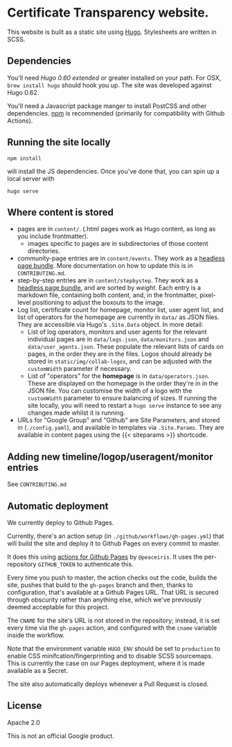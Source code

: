 # Certificate Transparency website.

This website is built as a static site using [Hugo][hugo]. Stylesheets are written in SCSS.

## Dependencies

You'll need _Hugo 0.60 extended_ or greater installed on your path. For OSX, `brew install hugo` should hook you up. The site was developed against Hugo 0.62.

You'll need a Javascript package manger to install PostCSS and other dependencies. [npm][npm] is recommended (primarily for compatibility with Github Actions).

## Running the site locally

    npm install

will install the JS dependencies. Once you've done that, you can spin up a local server with

    hugo serve

## Where content is stored

* pages are in `content/`. (.html pages work as Hugo content, as long as you include frontmatter).
  * images specific to pages are in subdirectories of those content directories.
* community-page entries are in `content/events`. They work as a [headless page bundle][headless_bundle]. More documentation on how to update this is in `CONTRIBUTING.md`.
* step-by-step entries are in `content/stepbystep`. They work as a [headless page bundle][headless_bundle], and are sorted by _weight_. Each entry is a markdown file, containing both content, and, in the frontmatter, pixel-level positioning to adjust the boxouts to the image.
* Log list, certificate count for homepage, monitor list, user agent list, and list of operators for the homepage are currently in `data/` as JSON files. They are accessible via Hugo's `.Site.Data` object. In more detail:
  * List of log operators, monitors and user agents for the relevant individual pages are in `data/logs.json`, `data/monitors.json` and `data/user_agents.json`. These populate the relevant lists of cards on pages, in the order they are in the files. Logos should already be stored in `static/img/collab-logos`, and can be adjusted with the `customWidth` parameter if necessary. 
  * List of "operators" for the **homepage** is in `data/operators.json`. These are displayed on the homepage in the order they're in in the JSON file. You can customise the width of a logo with the `customWidth` parameter to ensure balancing of sizes. If running the site locally, you will need to restart a `hugo serve` instance to see any changes made whilst it is running.
* URLs for "Google Group" and "Github" are Site Parameters, and stored in (`./config.yaml`), and available in templates via `.Site.Params`. They are available in content pages using the {{< siteparams >}} shortcode.

## Adding new timeline/logop/useragent/monitor entries

See `CONTRIBUTING.md`

## Automatic deployment

We currently deploy to Github Pages.

Currently, there's an action setup (in `./github/workflows/gh-pages.yml`) that will build the site and deploy it to Github Pages on every commit to master.

It does this using [actions for Github Pages][actions] by `@peaceiris`. It uses the per-repository `GITHUB_TOKEN` to authenticate this.

Every time you push to master, the action checks out the code, builds the site, pushes that build to the `gh-pages` branch and then, thanks to configuration, that's available at a Github Pages URL. That URL is secured through obscurity rather than anything else, which we've previously deemed acceptable for this project.

The `CNAME` for the site's URL is not stored in the repository; instead, it is set every time via the `gh-pages` action, and configured with the `cname` variable inside the workflow.

Note that the environment variable `HUGO_ENV` should be set to `production` to enable CSS minifcation/fingerprinting and to disable SCSS sourcemaps. This is currently the case on our Pages deployment, where it is made available as a Secret.

The site also automatically deploys whenever a Pull Request is closed.

[hugo]: https://gohugo.io
[npm]: https://www.npmjs.com
[headless_bundle]: https://gohugo.io/content-management/page-bundles/#headless-bundle
[actions]: https://github.com/peaceiris/actions-gh-pages

## License

Apache 2.0

This is not an official Google product. 
